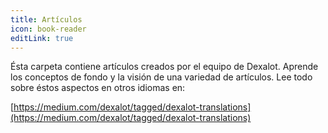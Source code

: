 ```yaml
---
title: Artículos
icon: book-reader
editLink: true
---
```


Ésta carpeta contiene artículos creados por el equipo de Dexalot. Aprende los conceptos de fondo y la visión de una variedad de artículos. Lee todo sobre éstos aspectos en otros idiomas en:

[https://medium.com/dexalot/tagged/dexalot-translations](https://medium.com/dexalot/tagged/dexalot-translations)
